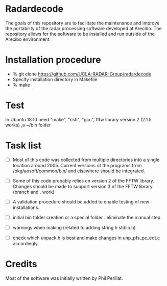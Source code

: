 # Radardecode

The goals of this repository are to facilitate the maintenance and improve the portability of the radar processing software developed at Arecibo.  The repository allows for the software to be installed and run outside of the Arecibo environment. 

# Installation procedure

- % git clone https://github.com/UCLA-RADAR-Group/radardecode
- Specify installation directory in Makefile
- % make

# Test 
 In Ubuntu 18.10
	need "make", "csh", "gcc", fftw library version 2 (2.1.5 works) ,a ~/bin folder

# Task list

- [ ] Most of this code was collected from multiple directories into a single location around 2005.  Current versions of the programs from /pkg/aosoft/common/bin/ and elsewhere should be integrated.
- [ ] Some of this code probably relies on version 2 of the FFTW library.  Changes should be made to support version 3 of the FFTW library.   (branch and . work)
- [ ] A validation procedure should be added to enable testing of new installations.  

- [ ] initial bin folder creation or a special folder . eliminate the manual step
- [ ] warnings when making (related to adding string.h stdlib.h)
- [ ] check which unpack.h is best and make changes in unp_pfs_pc_edt.c accordingly
# Credits

Most of the software was initially written by Phil Perillat.  
